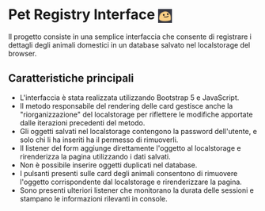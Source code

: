 # Pet Registry Interface <img src="./blobfish.webp" height="28px" style="vertical-align: middle;"/>

Il progetto consiste in una semplice interfaccia che consente di registrare i dettagli degli animali domestici in un database salvato nel localstorage del browser.

## Caratteristiche principali

- L'interfaccia è stata realizzata utilizzando Bootstrap 5 e JavaScript.
- Il metodo responsabile del rendering delle card gestisce anche la "riorganizzazione" del localstorage per riflettere le modifiche apportate dalle iterazioni precedenti del metodo.
- Gli oggetti salvati nel localstorage contengono la password dell'utente, e solo chi li ha inseriti ha il permesso di rimuoverli.
- Il listener del form aggiunge direttamente l'oggetto al localstorage e rirenderizza la pagina utilizzando i dati salvati.
- Non è possibile inserire oggetti duplicati nel database.
- I pulsanti presenti sulle card degli animali consentono di rimuovere l'oggetto corrispondente dal localstorage e rirenderizzare la pagina.
- Sono presenti ulteriori listener che monitorano la durata delle sessioni e stampano le informazioni rilevanti in console.


